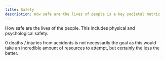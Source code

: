 ```yaml
---
title: Safety
description: How safe are the lives of people is a key societal metric.
---
```


How safe are the lives of the people. This includes physical and psychological safety.

0 deaths / injuries from accidents is not necessarily the goal as this would take an incredible amount of resources to attempt, but certainly the less the better.

